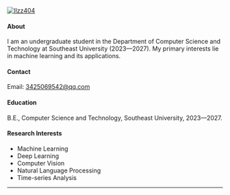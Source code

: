 

[![llzz404](https://img.shields.io/badge/llzz404-github-blue?logo=github)](https://github.com/llzz404)


#### About

I am an undergraduate student in the Department of Computer Science and Technology at Southeast University (2023—2027). My primary interests lie in machine learning and its applications.

#### Contact

Email: 3425069542@qq.com

#### Education

B.E., Computer Science and Technology, Southeast University, 2023—2027.

#### Research Interests

- Machine Learning
- Deep Learning
- Computer Vision
- Natural Language Processing
- Time-series Analysis

---

